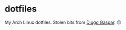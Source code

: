 # dotfiles
My Arch Linux dotfiles.
Stolen bits from [Diogo Gaspar](https://github.com/randomicecube/gaspafiles/tree/main).   :stuck_out_tongue_closed_eyes:

